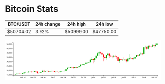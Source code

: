 # Bitcoin Stats

BTC/USDT|24h change|24h high|24h low|
|---|---|---|---|
|$50704.02|3.92%|$50999.00|$47750.00|

<img src="./chart.svg">
